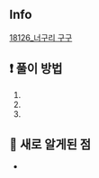 ## Info
<a href="https://www.acmicpc.net/problem/18126" rel="nofollow">18126_너구리 구구</a>

## ❗ 풀이 방법
1. 
2. 
3. 

## 🙂 새로 알게된 점

* 

